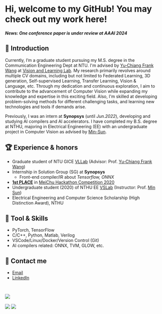 # Hi, welcome to my GitHub! You may check out my work here!

<!--
**Jack24658735/Jack24658735** is a ✨ _special_ ✨ repository because its `README.md` (this file) appears on your GitHub profile.

Here are some ideas to get you started:

- 🔭 I’m currently working on ...
- 🌱 I’m currently learning ...
- 👯 I’m looking to collaborate on ...
- 🤔 I’m looking for help with ...
- 💬 Ask me about ...
- 📫 How to reach me: ...
- 😄 Pronouns: ...
- ⚡ Fun fact: ...
-->

#### *News: One conference paper is under review at AAAI 2024*

## 💬 Introduction
Currently, I’m a graduate student pursuing my M.S. degree in the Communication Engineering Dept at NTU. I'm advised by [Yu‑Chiang Frank Wang](http://vllab.ee.ntu.edu.tw/ycwang.html) at [Vision and Learning Lab](http://vllab.ee.ntu.edu.tw/). My research primarily revolves around multiple CV domains, including but not limited to Federated Learning, 3D generation, Self-supervised Learning, Transfer Learning, Vision & Language, etc. Through my dedication and continuous exploration, I aim to contribute to the advancement of Computer Vision while expanding my knowledge and expertise in this exciting field. Also, I'm skilled at developing problem-solving methods for different challenging tasks, and learning new technologies and tools if demands arise.

Previously, I was an intern at **Synopsys** (until *Jun.2022*), developing and studying AI compilers and AI accelerators. I have completed my B.S. degree at NTHU, majoring in Electrical Engineering (EE) with an undergraduate project in Computer Vision as advised by [Min-Sun](https://aliensunmin.github.io/).



## 🏆 Experience & honors
- Graduate student of NTU GICE [VLLab](http://vllab.ee.ntu.edu.tw/) (Advisor: Prof. [Yu‑Chiang Frank Wang](http://vllab.ee.ntu.edu.tw/ycwang.html))
- Internship in Solution Group (SG) at **Synopsys**
  - Front-end compiler/IR about *Tensorflow, ONNX*
- [**1st PLACE**](https://www.hccg.gov.tw/ch/home.jsp?id=48&parentpath=&mcustomize=municipalnews_view.jsp&toolsflag=Y&dataserno=202010250004&t=MunicipalNews&mserno=201601300020) in [MeiChu Hackathon Competition 2020](https://github.com/Jack24658735/Meichu2020_Team_726)
- Undergraduate student (2020) of NTHU EE [VSLab](https://aliensunmin.github.io/lab/info.html) (Instructor: Prof. [Min Sun](https://scholar.google.com/citations?user=1Rf6sGcAAAAJ&hl=en))
- Electrical Engineering and Computer Science Scholarship (High Distinction Award), NTHU

## 🔧 Tool & Skills
- PyTorch, TensorFlow
- C/C++, Python, Matlab, Verilog
- VSCode/Linux/Docker/Version Control (Git)
- AI compilers related: ONNX, TVM, GLOW, etc.

## 🔗 Contact me
* [Email](mailto:liujack0914@gmail.com)
* [LinkedIn](https://www.linkedin.com/in/i-jieh-liu/)
<br>

![](https://github-profile-summary-cards.vercel.app/api/cards/profile-details?username=Jack24658735&theme=github_dark)
<br>
<br>
![](https://github-profile-summary-cards.vercel.app/api/cards/repos-per-language?username=Jack24658735&theme=github_dark)
![](https://github-profile-summary-cards.vercel.app/api/cards/stats?username=Jack24658735&theme=github_dark)
